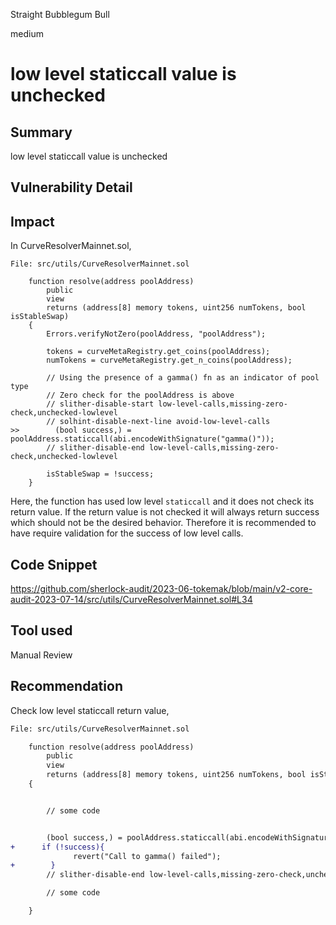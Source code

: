 Straight Bubblegum Bull

medium

# low level staticcall value is unchecked
## Summary
low level staticcall value is unchecked

## Vulnerability Detail
## Impact

In CurveResolverMainnet.sol,

```Solidity
File: src/utils/CurveResolverMainnet.sol

    function resolve(address poolAddress)
        public
        view
        returns (address[8] memory tokens, uint256 numTokens, bool isStableSwap)
    {
        Errors.verifyNotZero(poolAddress, "poolAddress");

        tokens = curveMetaRegistry.get_coins(poolAddress);
        numTokens = curveMetaRegistry.get_n_coins(poolAddress);

        // Using the presence of a gamma() fn as an indicator of pool type
        // Zero check for the poolAddress is above
        // slither-disable-start low-level-calls,missing-zero-check,unchecked-lowlevel
        // solhint-disable-next-line avoid-low-level-calls
>>        (bool success,) = poolAddress.staticcall(abi.encodeWithSignature("gamma()"));
        // slither-disable-end low-level-calls,missing-zero-check,unchecked-lowlevel

        isStableSwap = !success;
    }
```

Here, the function has used low level `staticcall` and it does not check its return value. If the return value is not checked it will always return success which should not be the desired behavior. Therefore it is recommended to have require validation for the success of low level calls.

## Code Snippet
https://github.com/sherlock-audit/2023-06-tokemak/blob/main/v2-core-audit-2023-07-14/src/utils/CurveResolverMainnet.sol#L34

## Tool used
Manual Review

## Recommendation
Check low level staticcall return value,

```diff
File: src/utils/CurveResolverMainnet.sol

    function resolve(address poolAddress)
        public
        view
        returns (address[8] memory tokens, uint256 numTokens, bool isStableSwap)
    {


        // some code


        (bool success,) = poolAddress.staticcall(abi.encodeWithSignature("gamma()"));
+      if (!success){
              revert("Call to gamma() failed");
+        }
        // slither-disable-end low-level-calls,missing-zero-check,unchecked-lowlevel

        // some code

    }
```
